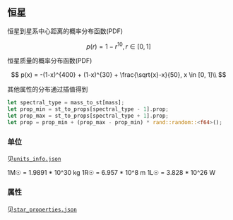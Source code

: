 ## 恒星

恒星到星系中心距离的概率分布函数(PDF)

$$
p(r) = 1 - r^{10}, r \in [0, 1]
$$

恒星质量的概率分布函数(PDF)

$$
p(x) = -(1-x)^{400} + (1-x)^{30} + \frac{\sqrt{x}-x}{50}, x \in [0, 1]\\
$$

其他属性的分布通过插值得到

```rust
let spectral_type = mass_to_st[mass];
let prop_min = st_to_props[spectral_type - 1].prop;
let prop_max = st_to_props[spectral_type + 1].prop;
let prop = prop_min + (prop_max - prop_min) * rand::random::<f64>();
```

### 单位
见[`units_info.json`](../cosmos/assets/config/units_info.json)

1M☉ = 1.9891 * 10^30 kg
1R☉ = 6.957 * 10^8 m
1L☉ = 3.828 * 10^26 W

### 属性

见[`star_properties.json`](../cosmos/assets/config/star_properties.json)
